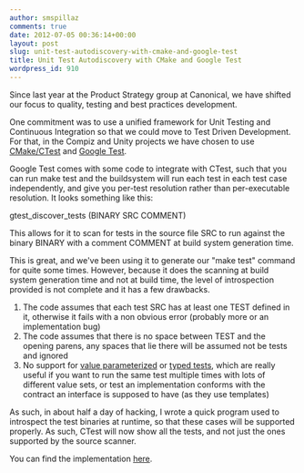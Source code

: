 ```yaml
---
author: smspillaz
comments: true
date: 2012-07-05 00:36:14+00:00
layout: post
slug: unit-test-autodiscovery-with-cmake-and-google-test
title: Unit Test Autodiscovery with CMake and Google Test
wordpress_id: 910
---
```


Since last year at the Product Strategy group at Canonical, we have shifted our focus to quality, testing and best practices development.

One commitment was to use a unified framework for Unit Testing and Continuous Integration so that we could move to Test Driven Development. For that, in the Compiz and Unity projects we have chosen to use [CMake/CTest](http://www.cmake.org/) and [Google Test](http://code.google.com/p/googletest/).

Google Test comes with some code to integrate with CTest, such that you can run make test and the buildsystem will run each test in each test case independently, and give you per-test resolution rather than per-executable resolution. It looks something like this:

gtest_discover_tests (BINARY SRC COMMENT)

This allows for it to scan for tests in the source file SRC to run against the binary BINARY with a comment COMMENT at build system generation time.

This is great, and we've been using it to generate our "make test" command for quite some times. However, because it does the scanning at build system generation time and not at build time, the level of introspection provided is not complete and it has a few drawbacks.

  1. The code assumes that each test SRC has at least one TEST defined in it, otherwise it fails with a non obvious error (probably more or an implementation bug)
  2. The code assumes that there is no space between TEST and the opening parens, any spaces that lie there will be assumed not be tests and ignored
  3. No support for [value parameterized](http://code.google.com/p/googletest/wiki/AdvancedGuide#Value_Parameterized_Tests) or [typed tests](http://code.google.com/p/googletest/wiki/AdvancedGuide#Type-Parameterized_Tests), which are really useful if you want to run the same test multiple times with lots of different value sets, or test an implementation conforms with the contract an interface is supposed to have (as they use templates)

As such, in about half a day of hacking, I wrote a quick program used to introspect the test binaries at runtime, so that these cases will be supported properly. As such, CTest will now show all the tests, and not just the ones supported by the source scanner.

You can find the implementation [here](https://code.launchpad.net/~compiz-team/compiz/compiz.compiz_discover_tests/+merge/113324).

 
